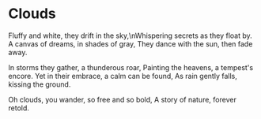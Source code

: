 # Clouds

Fluffy and white, they drift in the sky,\nWhispering secrets as they float by.
A canvas of dreams, in shades of gray,
They dance with the sun, then fade away.

In storms they gather, a thunderous roar,
Painting the heavens, a tempest's encore.
Yet in their embrace, a calm can be found,
As rain gently falls, kissing the ground.

Oh clouds, you wander, so free and so bold,
A story of nature, forever retold.